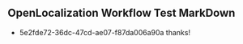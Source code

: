 ## OpenLocalization Workflow Test MarkDown
* 5e2fde72-36dc-47cd-ae07-f87da006a90a thanks!

<!--HONumber=Aug16_HO3-->


